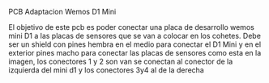  PCB Adaptacion Wemos D1 Mini
 
 El objetivo de este pcb es poder conectar una placa de desarrollo wemos mini D1 a las placas de sensores que se van a colocar en los cohetes.
 Debe ser un shield con pines hembra en el medio para conectar el D1 Mini y en el exterior pines macho para conectar las placas de sensores como esta en la imagen, los conectores 1 y 2 son van se conectan al conector de la izquierda del mini d1 y los conectores 3y4 al de la derecha
